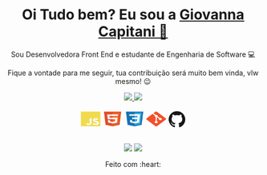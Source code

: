 <div>
  
  <h1 align="center">
    Oi Tudo bem? Eu sou a 
    <a href="https://www.linkedin.com/in/giovanna-capitani-oliveira">Giovanna Capitani 💜 </a>
  </h1>
  
  <p align="center">
    Sou Desenvolvedora Front End e estudante de Engenharia de Software 💻
  </p>
  
  <p align="center">
    Fique a vontade para me seguir, tua contribuição será muito bem vinda, vlw mesmo! 😉️
  </p>
  
</div>

<div align="center">
  <a href="https://github.com/Gi-Capitani">
    <img height="150em" src="https://github-readme-stats.vercel.app/api?username=Gi-Capitani&count_private=true&include_all_commits=true&show_icons=true&theme=dracula&hide_border=false&show_owner=true"/>
    <img height="150em" src="https://github-readme-stats.vercel.app/api/top-langs/?username=Gi-Capitani&theme=dracula&hide_border=false&&layout=compact"/>
  </a>
</div>

<div align="center" valign="top"><br>
 
  <img align="center" alt="Js" height="30" width="40" src="https://raw.githubusercontent.com/devicons/devicon/master/icons/javascript/javascript-plain.svg">
  
  <img align="center" alt="HTML" height="30" width="40" src="https://raw.githubusercontent.com/devicons/devicon/master/icons/html5/html5-original.svg">
  <img align="center" alt="CSS" height="30" width="40" src="https://raw.githubusercontent.com/devicons/devicon/master/icons/css3/css3-original.svg">
  <img align="center" alt="git" height="30" width="40" src="https://raw.githubusercontent.com/devicons/devicon/master/icons/git/git-original.svg">
  <img align="center" alt="github" height="35" width="35" src="https://raw.githubusercontent.com/devicons/devicon/master/icons/github/github-original.svg">
  
</div><br>

<div align="center">
  
  <a href="https://www.linkedin.com/in/giovanna-capitani-oliveira/" target="_blank"><img src="https://img.shields.io/badge/-LinkedIn-%230077B5?style=for-the-badge&logo=linkedin&logoColor=white" target="_blank"></a> 
  <a href="mailto:giovannacapitanioliveira@gmail.com"><img src="https://img.shields.io/badge/-Gmail-%23333?style=for-the-badge&logo=gmail&logoColor=white" target="_blank"></a>
</div>

<div align="center">
  <p>Feito com :heart:</p>
